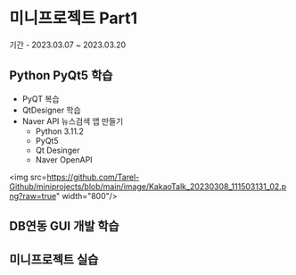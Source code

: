 # 미니프로젝트 Part1
기간 - 2023.03.07 ~ 2023.03.20

## Python PyQt5 학습
- PyQT 복습
- QtDesigner 학습
- Naver API 뉴스검색 앱 만들기
    - Python 3.11.2
    - PyQt5
    - Qt Desinger
    - Naver OpenAPI

<img src=https://github.com/Tarel-Github/miniprojects/blob/main/image/KakaoTalk_20230308_111503131_02.png?raw=true" width="800"/>

## DB연동 GUI 개발 학습

## 미니프로젝트 실습
